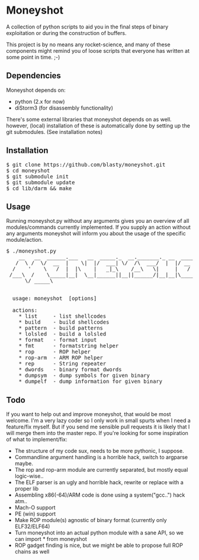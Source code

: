 Moneyshot
====================

A collection of python scripts to aid you in the final steps
of binary exploitation or during the construction of buffers.

This project is by no means any rocket-science, and many of
these components might remind you of loose scripts that everyone
has written at some point in time. ;-)


Dependencies
---------------------
Moneyshot depends on:

* python (2.x for now)
* diStorm3 (for disassembly functionality)

There's some external libraries that moneyshot depends on as well.
however, (local) installation of these is automatically done by
setting up the git submodules. (See installation notes)

Installation
---------------------
<pre>
$ git clone https://github.com/blasty/moneyshot.git
$ cd moneyshot
$ git submodule init
$ git submodule update
$ cd lib/darm && make 
</pre>

Usage
---------------------

Running moneyshot.py without any arguments gives you an overview of 
all modules/commands currently implemented. If you supply an action
without any arguments moneyshot will inform you about the usage
of the specific module/action.

<pre>
$ ./moneyshot.py
    __   __  ______.___   __  _____._  __._______._ __  ____._________
   /  \ /  \/  __  |    \|  |/  ___| \/  /\  ___/  |  |/ __  \__   __/
  /    '    \   /  |  |\    |   _|_\    /__\   \|     |   /  |  |  |
 /___\  /    \_____|__|  \__|______||__||______/|__|__|\_____|  |__|
      \/ _____\


  usage: moneyshot <action> [options]

  actions:
    * list     - list shellcodes
    * build    - build shellcodes
    * pattern  - build patterns
    * lolsled  - build a lolsled
    * format   - format input
    * fmt      - formatstring helper
    * rop      - ROP helper
    * rop-arm  - ARM ROP helper
    * rep      - String repeater
    * dwords   - binary format dwords
    * dumpsym  - dump symbols for given binary
    * dumpelf  - dump information for given binary
</pre>


Todo
---------------------

If you want to help out and improve moneyshot, that would
be most welcome. I'm a very lazy coder so I only work
in small spurts when I need a feature/fix myself. But
if you send me sensible pull requests it is likely that I
will merge them into the master repo. If you're looking for
some inspiration of what to implement/fix:

* The structure of my code sux, needs to be more pythonic, I suppose.
* Commandline argument handling is a horrible hack, switch to argparse maybe.
* The rop and rop-arm module are currently separated, but mostly equal logic-wise..
* The ELF parser is an ugly and horrible hack, rewrite or replace with a proper lib
* Assembling x86(-64)/ARM code is done using a system("gcc..") hack atm..
* Mach-O support
* PE (win) support
* Make ROP module(s) agnostic of binary format (currently only ELF32/ELF64)
* Turn moneyshot into an actual python module with a sane API, so we can import * from moneyshot
* ROP gadget finding is nice, but we might be able to propose full ROP chains as well
